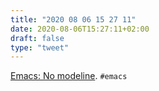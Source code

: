 ```yaml
---
title: "2020 08 06 15 27 11"
date: 2020-08-06T15:27:11+02:00
draft: false
type: "tweet"
---
```

[Emacs: No modeline](https://www.alexgallego.org/emacs/productivity/2016/01/16/emacs-no-modeline.html). `#emacs`

